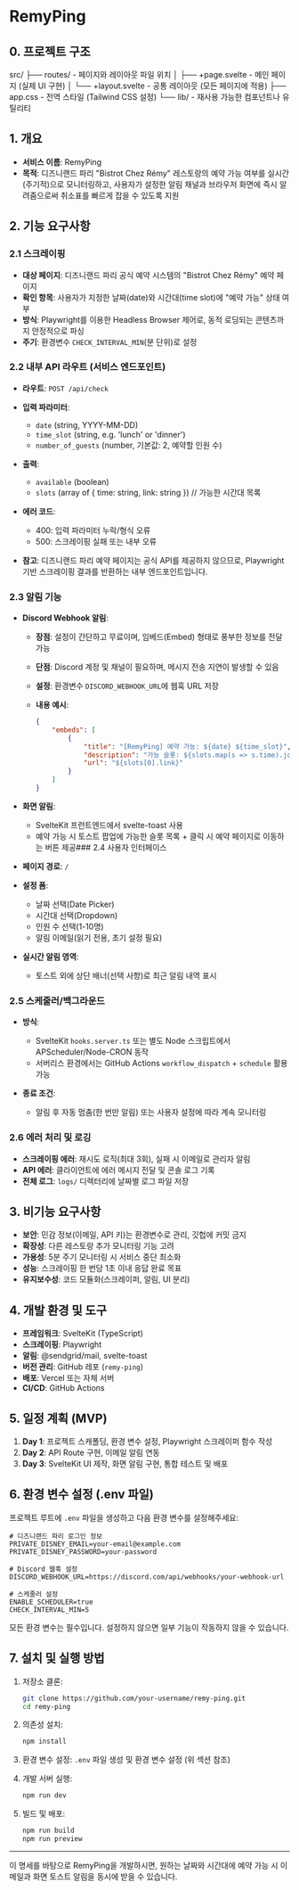 # RemyPing

## 0. 프로젝트 구조

src/
├── routes/ - 페이지와 레이아웃 파일 위치
│ ├── +page.svelte - 메인 페이지 (실제 UI 구현)
│ └── +layout.svelte - 공통 레이아웃 (모든 페이지에 적용)
├── app.css - 전역 스타일 (Tailwind CSS 설정)
└── lib/ - 재사용 가능한 컴포넌트나 유틸리티

## 1. 개요

- **서비스 이름**: RemyPing
- **목적**: 디즈니랜드 파리 "Bistrot Chez Rémy" 레스토랑의 예약 가능 여부를 실시간(주기적)으로 모니터링하고, 사용자가 설정한 알림 채널과 브라우저 화면에 즉시 알려줌으로써 취소표를 빠르게 잡을 수 있도록 지원

## 2. 기능 요구사항

### 2.1 스크레이핑

- **대상 페이지**: 디즈니랜드 파리 공식 예약 시스템의 "Bistrot Chez Rémy" 예약 페이지
- **확인 항목**: 사용자가 지정한 날짜(date)와 시간대(time slot)에 "예약 가능" 상태 여부
- **방식**: Playwright를 이용한 Headless Browser 제어로, 동적 로딩되는 콘텐츠까지 안정적으로 파싱
- **주기**: 환경변수 `CHECK_INTERVAL_MIN`(분 단위)로 설정

### 2.2 내부 API 라우트 (서비스 엔드포인트)

- **라우트**: `POST /api/check`
- **입력 파라미터**:

  - `date` (string, YYYY-MM-DD)
  - `time_slot` (string, e.g. 'lunch' or 'dinner')
  - `number_of_guests` (number, 기본값: 2, 예약할 인원 수)

- **출력**:

  - `available` (boolean)
  - `slots` (array of { time: string, link: string }) // 가능한 시간대 목록

- **에러 코드**:

  - 400: 입력 파라미터 누락/형식 오류
  - 500: 스크레이핑 실패 또는 내부 오류

- **참고**: 디즈니랜드 파리 예약 페이지는 공식 API를 제공하지 않으므로, Playwright 기반 스크레이핑 결과를 반환하는 내부 엔드포인트입니다.

### 2.3 알림 기능

- **Discord Webhook 알림**:

  - **장점**: 설정이 간단하고 무료이며, 임베드(Embed) 형태로 풍부한 정보를 전달 가능
  - **단점**: Discord 계정 및 채널이 필요하며, 메시지 전송 지연이 발생할 수 있음
  - **설정**: 환경변수 `DISCORD_WEBHOOK_URL`에 웹훅 URL 저장
  - **내용 예시**:

    ```json
    {
    	"embeds": [
    		{
    			"title": "[RemyPing] 예약 가능: ${date} ${time_slot}",
    			"description": "가능 슬롯: ${slots.map(s => s.time).join(', ')}",
    			"url": "${slots[0].link}"
    		}
    	]
    }
    ```

- **화면 알림**:

  - SvelteKit 프런트엔드에서 svelte-toast 사용
  - 예약 가능 시 토스트 팝업에 가능한 슬롯 목록 + 클릭 시 예약 페이지로 이동하는 버튼 제공### 2.4 사용자 인터페이스

- **페이지 경로**: `/`

- **설정 폼**:

  - 날짜 선택(Date Picker)
  - 시간대 선택(Dropdown)
  - 인원 수 선택(1-10명)
  - 알림 이메일(읽기 전용, 초기 설정 필요)

- **실시간 알림 영역**:

  - 토스트 외에 상단 배너(선택 사항)로 최근 알림 내역 표시

### 2.5 스케줄러/백그라운드

- **방식**:

  - SvelteKit `hooks.server.ts` 또는 별도 Node 스크립트에서 APScheduler/Node-CRON 동작
  - 서버리스 환경에서는 GitHub Actions `workflow_dispatch` + `schedule` 활용 가능

- **종료 조건**:

  - 알림 후 자동 멈춤(한 번만 알림) 또는 사용자 설정에 따라 계속 모니터링

### 2.6 에러 처리 및 로깅

- **스크레이핑 에러**: 재시도 로직(최대 3회), 실패 시 이메일로 관리자 알림
- **API 에러**: 클라이언트에 에러 메시지 전달 및 콘솔 로그 기록
- **전체 로그**: `logs/` 디렉터리에 날짜별 로그 파일 저장

## 3. 비기능 요구사항

- **보안**: 민감 정보(이메일, API 키)는 환경변수로 관리, 깃헙에 커밋 금지
- **확장성**: 다른 레스토랑 추가 모니터링 기능 고려
- **가용성**: 5분 주기 모니터링 시 서비스 중단 최소화
- **성능**: 스크레이핑 한 번당 1초 이내 응답 완료 목표
- **유지보수성**: 코드 모듈화(스크레이퍼, 알림, UI 분리)

## 4. 개발 환경 및 도구

- **프레임워크**: SvelteKit (TypeScript)
- **스크레이핑**: Playwright
- **알림**: @sendgrid/mail, svelte-toast
- **버전 관리**: GitHub 레포 (`remy-ping`)
- **배포**: Vercel 또는 자체 서버
- **CI/CD**: GitHub Actions

## 5. 일정 계획 (MVP)

1. **Day 1**: 프로젝트 스캐폴딩, 환경 변수 설정, Playwright 스크레이퍼 함수 작성
2. **Day 2**: API Route 구현, 이메일 알림 연동
3. **Day 3**: SvelteKit UI 제작, 화면 알림 구현, 통합 테스트 및 배포

## 6. 환경 변수 설정 (.env 파일)

프로젝트 루트에 `.env` 파일을 생성하고 다음 환경 변수를 설정해주세요:

```
# 디즈니랜드 파리 로그인 정보
PRIVATE_DISNEY_EMAIL=your-email@example.com
PRIVATE_DISNEY_PASSWORD=your-password

# Discord 웹훅 설정
DISCORD_WEBHOOK_URL=https://discord.com/api/webhooks/your-webhook-url

# 스케줄러 설정
ENABLE_SCHEDULER=true
CHECK_INTERVAL_MIN=5
```

모든 환경 변수는 필수입니다. 설정하지 않으면 일부 기능이 작동하지 않을 수 있습니다.

## 7. 설치 및 실행 방법

1. 저장소 클론:

   ```bash
   git clone https://github.com/your-username/remy-ping.git
   cd remy-ping
   ```

2. 의존성 설치:

   ```bash
   npm install
   ```

3. 환경 변수 설정:
   `.env` 파일 생성 및 환경 변수 설정 (위 섹션 참조)

4. 개발 서버 실행:

   ```bash
   npm run dev
   ```

5. 빌드 및 배포:
   ```bash
   npm run build
   npm run preview
   ```

---

이 명세를 바탕으로 RemyPing을 개발하시면, 원하는 날짜와 시간대에 예약 가능 시 이메일과 화면 토스트 알림을 동시에 받을 수 있습니다.
